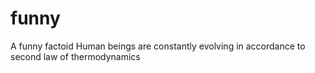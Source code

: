 # funny
A funny factoid
Human beings are constantly evolving in accordance to second law of thermodynamics
